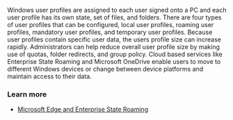 Windows user profiles are assigned to each user signed onto a PC and each user profile has its own state, set of files, and folders. There are four types of user profiles that can be configured, local user profiles, roaming user profiles, mandatory user profiles, and temporary user profiles. Because user profiles contain specific user data, the users profile size can increase rapidly. Administrators can help reduce overall user profile size by making use of quotas, folder redirects, and group policy. Cloud based services like Enterprise State Roaming and Microsoft OneDrive enable users to move to different Windows devices or change between device platforms and maintain access to their data.

### Learn more

 -  [Microsoft Edge and Enterprise State Roaming](/deployedge/microsoft-edge-enterprise-state-roaming)<br>
